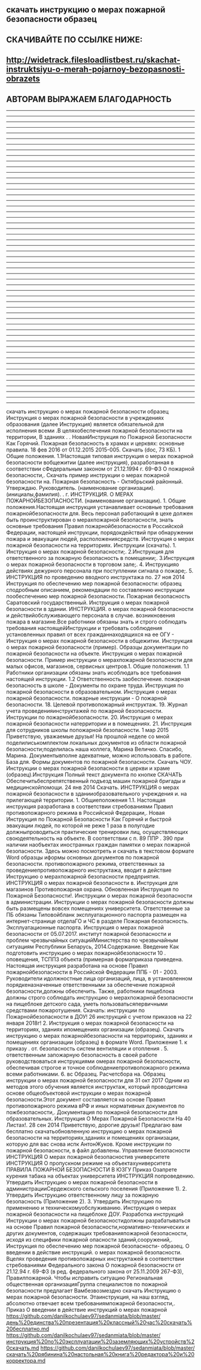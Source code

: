 скачать инструкцию о мерах пожарной безопасности образец
--------------------------------------------------
СКАЧИВАЙТЕ ПО ССЫЛКЕ НИЖЕ:
--------------------------------------------------
http://widetrack.filesloadlistbest.ru/skachat-instruktsiyu-o-merah-pojarnoy-bezopasnosti-obrazets
--------------------------------------------------
АВТОРАМ ВЫРАЖАЕМ БЛАГОДАРНОСТЬ
--------------------------------------------------
--------------------------------------------------
--------------------------------------------------
--------------------------------------------------
--------------------------------------------------
--------------------------------------------------
--------------------------------------------------
--------------------------------------------------
--------------------------------------------------
--------------------------------------------------
--------------------------------------------------
--------------------------------------------------
--------------------------------------------------
--------------------------------------------------
--------------------------------------------------
--------------------------------------------------
--------------------------------------------------
--------------------------------------------------
--------------------------------------------------
--------------------------------------------------
--------------------------------------------------
--------------------------------------------------
--------------------------------------------------
--------------------------------------------------
--------------------------------------------------
--------------------------------------------------
--------------------------------------------------
--------------------------------------------------
--------------------------------------------------
--------------------------------------------------
--------------------------------------------------
--------------------------------------------------
--------------------------------------------------
--------------------------------------------------
--------------------------------------------------
--------------------------------------------------
--------------------------------------------------
--------------------------------------------------
--------------------------------------------------
--------------------------------------------------
--------------------------------------------------
--------------------------------------------------
--------------------------------------------------
--------------------------------------------------
--------------------------------------------------
--------------------------------------------------
--------------------------------------------------
--------------------------------------------------
--------------------------------------------------
--------------------------------------------------
--------------------------------------------------
--------------------------------------------------
--------------------------------------------------
--------------------------------------------------
скачать инструкцию о мерах пожарной безопасности образец Инструкция о мерах пожарной безопасности в учреждениях образования (далее  Инструкция) является обязательной для исполнения всеми .В целяхобеспечения пожарной безопасности на территории, В зданиях . . НоваяИнструкция по Пожарной Безопасности Как Горячий. Пожарная безопасность в храмах и церквях: основные правила. 18 фев 2016  от 01.12.2015  2015-005. Скачать (doc, 73 КБ). 1 Общие положения. 1.1Настоящая типовая инструкция о мерах пожарной безопасности вобщежитии (далее  инструкция), разработанная в соответствии сФедеральным законом от 21.12.1994 г.  69-ФЗ О пожарной безопасности,. Скачать пример инструкции о мерах пожарной безопасности на. Пожарная безопасность - Октябрьский районный. Утверждаю. Руководитель. (наименование организации). (инициалы,фамилия). . г. ИНСТРУКЦИЯ. О МЕРАХ ПОЖАРНОЙБЕЗОПАСНОСТИ. (наименование организации). 1. Общие положения.Настоящая инструкция устанавливает основные требования пожарнойбезопасности для. Весь персонал работающий в цехе должен быть проинструктирован о мерахпожарной безопасности, знать основные требования Правил пожарнойбезопасности в Российской Федерации, настоящей инструкции, порядокдействий при обнаружении пожара и эвакуации людей, расположениясредств. Инструкция о мерах пожарной безопасности на территориях. Инструкции (скачать). 1. Инструкция о мерах пожарной безопасности;. 2.Инструкция для ответственного за пожарную безопасность в помещении;. 3.Инструкция о мерах пожарной безопасности в торговом зале;. 4. Инструкцияо действиях дежурного персонала при поступлении сигнала о пожаре;. 5. ИНСТРУКЦИЯ по проведению вводного инструктажа по. 27 ноя 2014  Инструкция по обеспечению мер пожарной безопасности: образец сподробным описанием, рекомендации по составлению инструкции пообеспечению мер пожарной безопасности. Пожарная безопасность  Саратовский государственный. Инструкция о мерах пожарной безопасности в здании. ИНСТРУКЦИЯ. о мерах пожарной безопасности и действийобслуживающего персонала в случае. возникновения пожара в магазине.Все работники обязаны знать и строго соблюдать требования настоящейИнструкции и требовать соблюдения установленных правил от всех гражданнаходящихся на ее
ОГУ - Инструкция о мерах пожарной безопасности в общежитии. Инструкция о мерах пожарной безопасности (пример). Образцы документации по пожарной безопасности на объекте. Инструкция о мерах пожарной безопасности. Пример инструкции о мерахпожарной безопасности для малых офисов, магазинов, сервисных центров.1. Общие положения. 1.1 Работники организации обязаны знать исоблюдать все требования настоящей инструкции. 1.2 Ответственность заобеспечение. пожарная безопасность в школе - Документы по охране труда. Инструкция по пожарной безопасности в образовательном. Инструкция о мерах пожарной безопасности. пожарные инструкции - О пожарной безопасности. 18. Целевой противопожарный инструктаж. 19. Журнал учета проведенияинструктажей по пожарной безопасности. Инструкции по пожарнойбезопасности. 20. Инструкция о мерах пожарной безопасности натерритории и в помещениях. 21. Инструкция для сотрудников школы попожарной безопасности. 1 мар 2015  Приветствую, уважаемые друзья! На прошлой неделе со мной поделилиськомплектом локальных документов из области пожарной безопасности;поделилась наша коллега, Марина Величко. Спасибо, Марина. Документывполне адекватные, можно использовать в работе. База для. Формы документов по пожарной безопасности. Скачать  ЧОУ. Инструкции о мерах пожарной безопасности в церкви и храме (образец).Инструкция  Полный текст документа по кнопке СКАЧАТЬ  Обеспечитьбеспрепятственный подъезд машин пожарной бригады и медицинскойпомощи. 24 янв 2014  Скачать. ИНСТРУКЦИЯ о мерах пожарной безопасности в зданииобразовательного учреждения и. на прилегающей территории. 1. Общиеположения 1.1. Настоящая инструкция разработана в соответствии стребованиями Правил противопожарного режима в Российской Федерации,. Новая Инструкция по Пожарной Безопасности Как Горячий
и быстрой эвакуации людей, по которой не реже 1 раза в полугодие должныпроводиться практические тренировки лиц, осуществляющих своюдеятельность на объекте. В соответствии с п. 89 ППР . 390 при наличии наобъектах иностранных граждан памятки о мерах пожарной безопасности. Здесь можно посмотреть и скачать в текстовом формате Word образцы иформы основных документов по пожарной безопасности. противопожарного режима, ответственных за проведениепротивопожарного инструктажа, вводит в действие Инструкцию о мерахпожарной безопасности предприятия. ИНСТРУКЦИЯ о мерах пожарной безопасности в. Инструкция для магазинов  Противопожарная охрана. Обновленная Инструкция по Пожарной Безопасности!. Инструкции о мерах пожарной безопасности в администрации. Инструкции о мерах пожарной безопасности должны быть размещены вовсех помещениях университета. Ответственные за ПБ обязаны  Типовойбланк эксплуатационного паспорта размещен на интернет-странице отделаГО и ЧС в разделе Пожарная безопасность. Эксплуатационные паспорта. Инструкция о мерах пожарной безопасности от 05.07.2017. институт пожарной безопасности и проблем чрезвычайных ситуацийМинистерства по чрезвычайным ситуациям Республики Беларусь, 2014.Содержание. Введение  Как подготовить инструкцию о мерах пожарнойбезопасности 10 . оповещения, ТСППЗ объекта (примерная формаприказа приведена. Настоящая инструкция разработана на основе Правил пожарнойбезопасности в Российской Федерации ППБ - 01 - 2003. Руководители идолжностные лица организаций, лица, в установленном порядкеназначенные ответственными за обеспечение пожарной безопасности,должны обеспечить. Также, работники пищеблока должны строго соблюдать инструкцию о мерахпожарной безопасности на пищеблоке детского сада, уметь пользоватьсяпервичными средствами пожаротушения. Скачать: инструкции по Пожарнойбезопасности в ДОУ! 26 инструкций с учетом приказов на 22 января 2018г! 2. Инструкция о мерах пожарной безопасности на территориях, зданиях ипомещениях организации (образец). Скачать инструкцию о мерах пожарнойбезопасности на территориях, зданиях и помещениях организации (образец) в формате Word. Приложение  1. к приказу  . от. безопасность систем вентиляции и отопления . 5. ответственным запожарную безопасность в своей работе руководствоваться инструкциями омерах пожарной безопасности, обеспечивая строгое и точное соблюдениепротивопожарного режима всеми работниками. 6. вс Образец. Расчетсбора на. Образец инструкции о мерах пожарной безопасности для
31 окт 2017  Одним из методов этого обучения является инструктаж, который проводитсяна основе общеобъектовой инструкции о мерах пожарной безопасности.Этот документ составляется на основе Правил противопожарного режима вРФ и иных нормативных документов по пожбезопасности,. Документация по пожарной безопасности для образовательных. Инструкция О Мерах Пожарной Безопасности На 40 Листах!. 28 сен 2014  Приветствую, дорогие друзья! Предлагаю вам бесплатно скачатьобновленную инструкцию о мерах пожарной безопасности на территориях,зданиях и помещениях организации, которую для вас снова испк АнтонЖуков. Кроме инструкции по пожарной безопасности, в файл добавлены. Управление безопасности  ИНСТРУКЦИЯ О мерах пожарной безопасностив университете  ИНСТРУКЦИЯ О пропускном режиме на объектахуниверситета  ПРАВИЛА ПОЖАРНОЙ БЕЗОПАСНОСТИ В ЮЗГУ  Приказ Озапрете курения табака на объектах университета  ИНСТРУКЦИЯ попроведению. Утвердить Инструкцию о мерах пожарной безопасности в администрацииСердежского сельского поселения (Приложение  1). 2. Утвердить Инструкцию ответственному лицу за пожарную безопасность (Приложение 2). 3. Утвердить Инструкцию по применению и техническомуобслуживанию. Инструкция о мерах пожарной безопасности на пищеблоке ДОУ. Разработка инструкций Инструкции о мерах пожарной безопасностидолжны разрабатываться на основе Правил пожарной безопасности,нормативно-технических и других документов, содержащих требованияпожарной безопасности, исходя из специфики пожарной опасности зданий,сооружений,. Инструкция по обеспечению мер пожарной безопасности- образец. О введении в действие инструкций. о мерах пожарной безопасности. Вцелях проведения противопожарных инструктажей в соответствии стребованиями Федерального закона О пожарной безопасности от 21.12.94 г.  69-Ф3 (в ред. федерального закона от 25.11.2009  267-Ф3), Правилпожарной. Чтобы исправить ситуацию Региональная общественная организацияГруппа специалистов по пожарной безопасности предлагает Вамбезвозмездно скачать Инструкцию о мерах пожарной безопасности. Этаинструкция, на наш взгляд, абсолютно отвечает всем требованиямпожарной безопасности,. Приказ О введении в действие инструкций о мерах пожарной
https://github.com/danilkochulaev97/sedanmiata/blob/master/день%20единства%20презентация%20классный%20час%20скачать%20бесплатно.md
https://github.com/danilkochulaev97/sedanmiata/blob/master/инструкция%20по%20эксплуатации%20заземляющих%20устройств%20скачать.md
https://github.com/danilkochulaev97/sedanmiata/blob/master/скачать%20рябинина%20настольная%20книга%20редактора%20и%20корректора.md